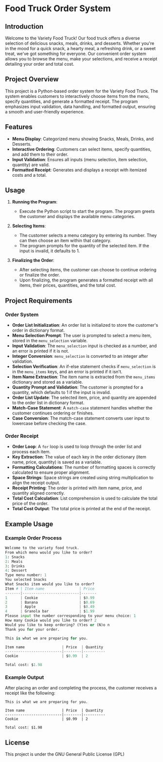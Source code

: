 
# Food Truck Order System

## Introduction

Welcome to the Variety Food Truck! Our food truck offers a diverse selection of delicious snacks, meals, drinks, and desserts. Whether you're in the mood for a quick snack, a hearty meal, a refreshing drink, or a sweet treat, we've got something for everyone. Our convenient order system allows you to browse the menu, make your selections, and receive a receipt detailing your order and total cost.

## Project Overview

This project is a Python-based order system for the Variety Food Truck. The system enables customers to interactively choose items from the menu, specify quantities, and generate a formatted receipt. The program emphasizes input validation, data handling, and formatted output, ensuring a smooth and user-friendly experience.

## Features

- **Menu Display**: Categorized menu showing Snacks, Meals, Drinks, and Desserts.
- **Interactive Ordering**: Customers can select items, specify quantities, and add them to their order.
- **Input Validation**: Ensures all inputs (menu selection, item selection, quantity) are valid.
- **Formatted Receipt**: Generates and displays a receipt with itemized costs and a total.

## Usage

1. **Running the Program**: 
   - Execute the Python script to start the program. The program greets the customer and displays the available menu categories.
   
2. **Selecting Items**:
   - The customer selects a menu category by entering its number. They can then choose an item within that category.
   - The program prompts for the quantity of the selected item. If the input is invalid, it defaults to 1.

3. **Finalizing the Order**:
   - After selecting items, the customer can choose to continue ordering or finalize the order.
   - Upon finalizing, the program generates a formatted receipt with all items, their prices, quantities, and the total cost.

## Project Requirements

### Order System

- **Order List Initialization**: An order list is initialized to store the customer's order in dictionary format.
- **Menu Selection Prompt**: The user is prompted to select a menu item, stored in the `menu_selection` variable.
- **Input Validation**: The `menu_selection` input is checked as a number, and an error is printed if it is not.
- **Integer Conversion**: `menu_selection` is converted to an integer after validation.
- **Selection Verification**: An if-else statement checks if `menu_selection` is in the `menu_items` keys, and an error is printed if it isn't.
- **Item Name Extraction**: The item name is extracted from the `menu_items` dictionary and stored as a variable.
- **Quantity Prompt and Validation**: The customer is prompted for a quantity, which defaults to 1 if the input is invalid.
- **Order List Update**: The selected item, price, and quantity are appended to the order list in dictionary format.
- **Match-Case Statement**: A `match-case` statement handles whether the customer continues ordering or finishes.
- **Case Conversion**: The match-case statement converts user input to lowercase before checking the case.

### Order Receipt

- **Order Loop**: A `for` loop is used to loop through the order list and process each item.
- **Key Extraction**: The value of each key in the order dictionary (item name, price, quantity) is saved as a variable.
- **Formatting Calculations**: The number of formatting spaces is correctly calculated to ensure proper alignment.
- **Space Strings**: Space strings are created using string multiplication to align the receipt output.
- **Receipt Printing**: The order is printed with item name, price, and quantity aligned correctly.
- **Total Cost Calculation**: List comprehension is used to calculate the total price of the order.
- **Total Cost Output**: The total price is printed at the end of the receipt.

## Example Usage

### Example Order Process

```python
Welcome to the variety food truck.
From which menu would you like to order? 
1: Snacks
2: Meals
3: Drinks
4: Dessert
Type menu number: 1
You selected Snacks
What Snacks item would you like to order?
Item # | Item name                | Price
-------|--------------------------|-------
1      | Cookie                   | $0.99
2      | Banana                   | $0.69
3      | Apple                    | $0.49
4      | Granola bar              | $1.99
Please input the number corresponding to your menu choice: 1
How many Cookie would you like to order? 2
Would you like to keep ordering? (Y)es or (N)o n
Thank you for your order.

This is what we are preparing for you.

Item name                 | Price  | Quantity
--------------------------|--------|----------
Cookie                    | $0.99  | 2        

Total cost: $1.98
```

### Example Output

After placing an order and completing the process, the customer receives a receipt like the following:

```
This is what we are preparing for you.

Item name                 | Price  | Quantity
--------------------------|--------|----------
Cookie                    | $0.99  | 2        

Total cost: $1.98
```

## License

This project is under the GNU General Public License (GPL)
